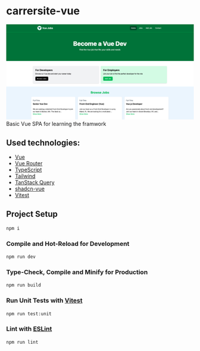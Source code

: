 # carrersite-vue

![alt text](<Screenshot 2024-07-15 at 16.31.21.png>)
Basic Vue SPA for learning the framwork

## Used technologies:

- [Vue](https://vuejs.org/)
- [Vue Router](https://router.vuejs.org/)
- [TypeScript](https://www.typescriptlang.org/)
- [Tailwind](https://tailwindcss.com/)
- [TanStack Query](https://tanstack.com/query/latest)
- [shadcn-vue](https://www.shadcn-vue.com/)
- [Vitest](https://vitest.dev/)

## Project Setup

```sh
npm i
```

### Compile and Hot-Reload for Development

```sh
npm run dev
```

### Type-Check, Compile and Minify for Production

```sh
npm run build
```

### Run Unit Tests with [Vitest](https://vitest.dev/)

```sh
npm run test:unit
```

### Lint with [ESLint](https://eslint.org/)

```sh
npm run lint
```
